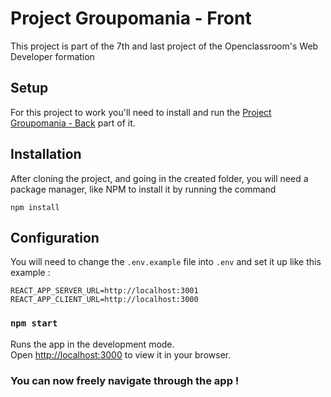 # Project Groupomania - Front

This project is part of the 7th and last project of the Openclassroom's Web Developer formation

## Setup

For this project to work you'll need to install and run the [Project Groupomania - Back](https://github.com/Eyfie/groupomania-api) part of it.

## Installation

After cloning the project, and going in the created folder, you will need a package manager, like NPM to install it by running the command
```
npm install
```
## Configuration
You will need to change the  `.env.example` file into `.env` and set it up like this example :
```
REACT_APP_SERVER_URL=http://localhost:3001
REACT_APP_CLIENT_URL=http://localhost:3000
```

### `npm start`

Runs the app in the development mode.\
Open [http://localhost:3000](http://localhost:3000) to view it in your browser.

### You can now freely navigate through the app !
